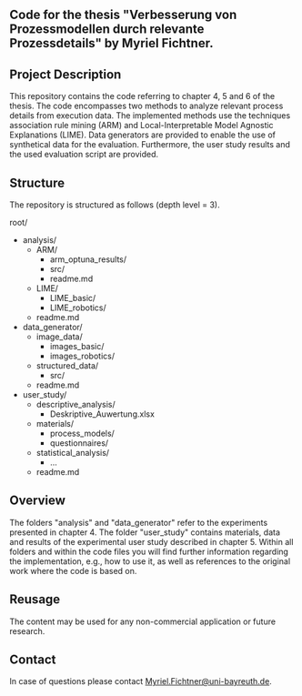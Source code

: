 Code for the thesis "Verbesserung von Prozessmodellen durch relevante Prozessdetails" by Myriel Fichtner.
--
## Project Description

This repository contains the code referring to chapter 4, 5 and 6 of the thesis.
The code encompasses two methods to analyze relevant process details from execution data. The implemented methods use the techniques association rule mining (ARM) and Local-Interpretable Model Agnostic Explanations (LIME).
Data generators are provided to enable the use of synthetical data for the evaluation.
Furthermore, the user study results and the used evaluation script are provided.

## Structure

The repository is structured as follows (depth level = 3).

root/

  - analysis/
     - ARM/
       - arm_optuna_results/
       - src/
       - readme.md 
     - LIME/
        - LIME_basic/
        - LIME_robotics/
     - readme.md
  - data_generator/
     - image_data/
        - images_basic/
        - images_robotics/ 
     - structured_data/
        - src/
     - readme.md 
  - user_study/
     - descriptive_analysis/
        - Deskriptive_Auwertung.xlsx
     - materials/
        - process_models/
        - questionnaires/
     - statistical_analysis/
        - ... 
     - readme.md 

## Overview

The folders "analysis" and "data_generator" refer to the experiments presented in chapter 4.
The folder "user_study" contains materials, data and results of the experimental user study described in chapter 5.
Within all folders and within the code files you will find further information regarding the implementation, e.g., how to use it, as well as references to the original work where the code is based on.

## Reusage
The content may be used for any non-commercial application or future research.

## Contact
In case of questions please contact Myriel.Fichtner@uni-bayreuth.de.
